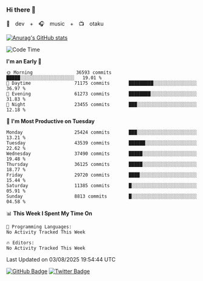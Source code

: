### Hi there 👋

🚀　dev　+　🎧　music　+　📺　otaku


[![Anurag's GitHub stats](https://github-readme-stats.vercel.app/api?username=koheitasaka&count_private=true&show_icons=true&theme=monokai)](https://github.com/koheitasaka/github-readme-stats)

<!--START_SECTION:waka-->
![Code Time](http://img.shields.io/badge/Code%20Time-1%2C161%20hrs%2023%20mins-blue)

**I'm an Early 🐤** 

```text
🌞 Morning                36593 commits       █████░░░░░░░░░░░░░░░░░░░░   19.01 % 
🌆 Daytime                71175 commits       █████████░░░░░░░░░░░░░░░░   36.97 % 
🌃 Evening                61273 commits       ████████░░░░░░░░░░░░░░░░░   31.83 % 
🌙 Night                  23455 commits       ███░░░░░░░░░░░░░░░░░░░░░░   12.18 % 
```
📅 **I'm Most Productive on Tuesday** 

```text
Monday                   25424 commits       ███░░░░░░░░░░░░░░░░░░░░░░   13.21 % 
Tuesday                  43539 commits       ██████░░░░░░░░░░░░░░░░░░░   22.62 % 
Wednesday                37490 commits       █████░░░░░░░░░░░░░░░░░░░░   19.48 % 
Thursday                 36125 commits       █████░░░░░░░░░░░░░░░░░░░░   18.77 % 
Friday                   29720 commits       ████░░░░░░░░░░░░░░░░░░░░░   15.44 % 
Saturday                 11385 commits       █░░░░░░░░░░░░░░░░░░░░░░░░   05.91 % 
Sunday                   8813 commits        █░░░░░░░░░░░░░░░░░░░░░░░░   04.58 % 
```


📊 **This Week I Spent My Time On** 

```text
💬 Programming Languages: 
No Activity Tracked This Week

🔥 Editors: 
No Activity Tracked This Week
```


 Last Updated on 03/08/2025 19:54:44 UTC
<!--END_SECTION:waka-->

[![GitHub Badge](https://img.shields.io/badge/GitHub-100000?style=for-the-badge&logo=github&logoColor=white)](https://github.com/koheitasaka)
[![Twitter Badge](https://img.shields.io/badge/Twitter-1DA1F2?style=for-the-badge&logo=twitter&logoColor=white)](https://twitter.com/sleep_asleep_)
